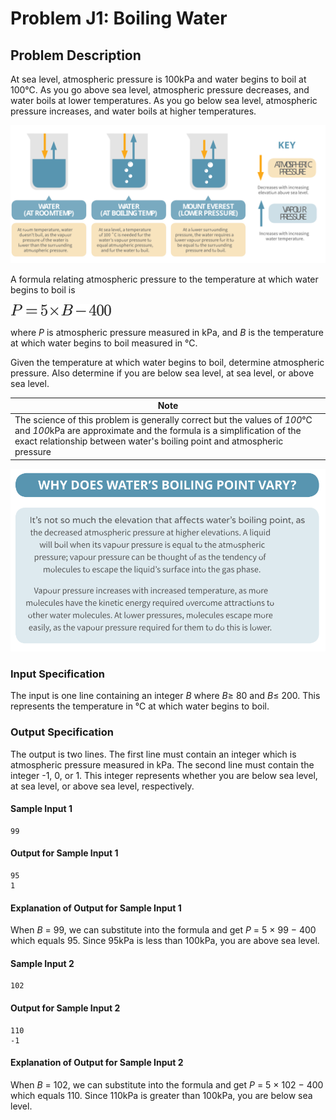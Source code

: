 # Problem J1: Boiling Water

## Problem Description

At sea level, atmospheric pressure is 100kPa and water begins to boil at
100℃. As you go above sea level, atmospheric pressure decreases, and
water boils at lower temperatures. As you go below sea level,
atmospheric pressure increases, and water boils at higher temperatures.

![boiling point](boilingpoint.svg)

A formula relating atmospheric pressure to the temperature at which
water begins to boil is

![*P* = 5 × *B* − 400](eq.png)

where *P* is atmospheric pressure measured in kPa, and *B* is the
temperature at which water begins to boil measured in ℃.

Given the temperature at which water begins to boil, determine
atmospheric pressure. Also determine if you are below sea level, at sea
level, or above sea level.

| Note |
|---|
| The science of this problem is generally correct but the values of *100*℃ and *100*kPa are approximate and the formula is a simplification of the exact relationship between water's boiling point and atmospheric pressure |

![boiling point](why.svg)

### Input Specification

The input is one line containing an integer *B* where *B*≥ 80 and *B*≤
200. This represents the temperature in ℃ at which water begins to
boil.

### Output Specification

The output is two lines. The first line must contain an integer which is
atmospheric pressure measured in kPa. The second line must contain the
integer -1, 0, or 1. This integer represents whether you are below sea
level, at sea level, or above sea level, respectively.

#### Sample Input 1

```
99
```

#### Output for Sample Input 1

```
95
1
```

#### Explanation of Output for Sample Input 1

When *B* = 99, we can substitute into the formula and get *P* = 5 × 99 −
400 which equals 95. Since 95kPa is less than 100kPa, you are above sea
level.

#### Sample Input 2

```
102
```

#### Output for Sample Input 2

```
110
-1
```

#### Explanation of Output for Sample Input 2

When *B* = 102, we can substitute into the formula and get *P* = 5 × 102
− 400 which equals 110. Since 110kPa is greater than 100kPa, you are
below sea level.
